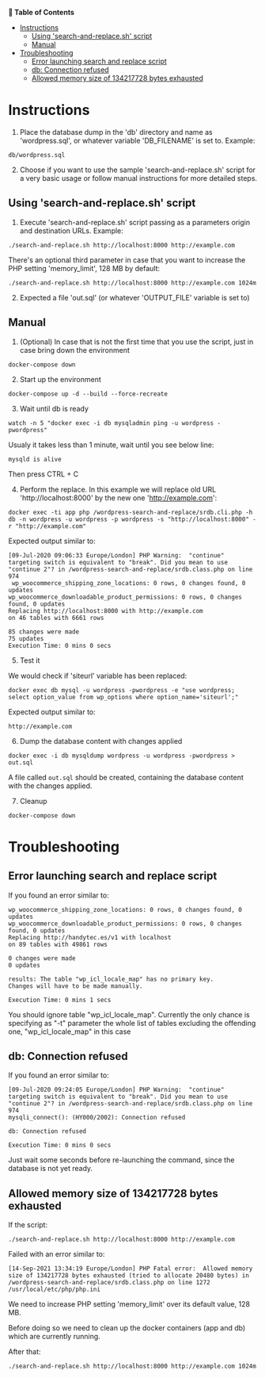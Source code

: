 <!-- START doctoc.sh generated TOC please keep comment here to allow auto update -->
<!-- DO NOT EDIT THIS SECTION, INSTEAD RE-RUN doctoc.sh TO UPDATE -->
**:book: Table of Contents**

- [Instructions](#instructions)
  - [Using 'search-and-replace.sh' script](#using-search-and-replacesh-script)
  - [Manual](#manual)
- [Troubleshooting](#troubleshooting)
  - [Error launching search and replace script](#error-launching-search-and-replace-script)
  - [db: Connection refused](#db-connection-refused)
  - [Allowed memory size of 134217728 bytes exhausted](#allowed-memory-size-of-134217728-bytes-exhausted)

<!-- END doctoc.sh generated TOC please keep comment here to allow auto update -->
# Instructions

1. Place the database dump in the 'db' directory and name as 'wordpress.sql', or whatever variable 'DB_FILENAME' is set to. Example:

```
db/wordpress.sql
```

2. Choose if you want to use the sample 'search-and-replace.sh' script for a very basic usage or follow manual instructions for more detailed steps.

## Using 'search-and-replace.sh' script

1. Execute 'search-and-replace.sh' script passing as a parameters origin and destination URLs. Example:

```
./search-and-replace.sh http://localhost:8000 http://example.com
```

There's an optional third parameter in case that you want to increase the PHP setting 'memory_limit', 128 MB by default:

```
./search-and-replace.sh http://localhost:8000 http://example.com 1024m
```

2. Expected a file 'out.sql' (or whatever 'OUTPUT_FILE' variable is set to)

## Manual

1. (Optional) In case that is not the first time that you use the script, just in case bring down the environment

```
docker-compose down
```

2. Start up the environment

```
docker-compose up -d --build --force-recreate
```

3. Wait until db is ready

```
watch -n 5 "docker exec -i db mysqladmin ping -u wordpress -pwordpress"
```

Usualy it takes less than 1 minute, wait until you see below line:

```
mysqld is alive
```

Then press CTRL + C

4. Perform the replace. In this example we will replace old URL 'http://localhost:8000' by the new one 'http://example.com':

```
docker exec -ti app php /wordpress-search-and-replace/srdb.cli.php -h db -n wordpress -u wordpress -p wordpress -s "http://localhost:8000" -r "http://example.com"
```

Expected output similar to:

```
[09-Jul-2020 09:06:33 Europe/London] PHP Warning:  "continue" targeting switch is equivalent to "break". Did you mean to use "continue 2"? in /wordpress-search-and-replace/srdb.class.php on line 974
 wp_woocommerce_shipping_zone_locations: 0 rows, 0 changes found, 0 updates                     wp_woocommerce_downloadable_product_permissions: 0 rows, 0 changes found, 0 updates           
Replacing http://localhost:8000 with http://example.com 
on 46 tables with 6661 rows 

85 changes were made 
75 updates
Execution Time: 0 mins 0 secs
```

5. Test it

We would check if 'siteurl' variable has been replaced:

```
docker exec db mysql -u wordpress -pwordpress -e "use wordpress; select option_value from wp_options where option_name='siteurl';"
```

Expected output similar to:

```
http://example.com
```

6. Dump the database content with changes applied

```
docker exec -i db mysqldump wordpress -u wordpress -pwordpress > out.sql
```

A file called ```out.sql``` should be created, containing the database content with the changes applied.

7. Cleanup

```
docker-compose down
```

# Troubleshooting

## Error launching search and replace script

If you found an error similar to:

```
wp_woocommerce_shipping_zone_locations: 0 rows, 0 changes found, 0 updates                     wp_woocommerce_downloadable_product_permissions: 0 rows, 0 changes found, 0 updates           
Replacing http://handytec.es/v1 with localhost 
on 89 tables with 49861 rows 

0 changes were made 
0 updates

results: The table "wp_icl_locale_map" has no primary key. 
Changes will have to be made manually.

Execution Time: 0 mins 1 secs
```

You should ignore table "wp_icl_locale_map". Currently the only chance is specifying as "-t" parameter the whole list of tables excluding the offending one, "wp_icl_locale_map" in this case

## db: Connection refused

If you found an error similar to:

```
[09-Jul-2020 09:24:05 Europe/London] PHP Warning:  "continue" targeting switch is equivalent to "break". Did you mean to use "continue 2"? in /wordpress-search-and-replace/srdb.class.php on line 974
mysqli_connect(): (HY000/2002): Connection refused

db: Connection refused

Execution Time: 0 mins 0 secs
```

Just wait some seconds before re-launching the command, since the database is not yet ready.

## Allowed memory size of 134217728 bytes exhausted

If the script:

```
./search-and-replace.sh http://localhost:8000 http://example.com
```

Failed with an error similar to:

```
[14-Sep-2021 13:34:19 Europe/London] PHP Fatal error:  Allowed memory size of 134217728 bytes exhausted (tried to allocate 20480 bytes) in /wordpress-search-and-replace/srdb.class.php on line 1272
/usr/local/etc/php/php.ini
```

We need to increase PHP setting 'memory_limit' over its default value, 128 MB.

Before doing so we need to clean up the docker containers (app and db) which are currently running.

After that:

```
./search-and-replace.sh http://localhost:8000 http://example.com 1024m
```
